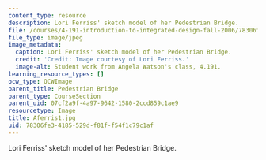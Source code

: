 ```yaml
---
content_type: resource
description: Lori Ferriss' sketch model of her Pedestrian Bridge.
file: /courses/4-191-introduction-to-integrated-design-fall-2006/78306fe34185529df81ff54f1c79c1af_Aferris1.jpg
file_type: image/jpeg
image_metadata:
  caption: Lori Ferriss' sketch model of her Pedestrian Bridge.
  credit: 'Credit: Image courtesy of Lori Ferriss.'
  image-alt: Student work from Angela Watson's class, 4.191.
learning_resource_types: []
ocw_type: OCWImage
parent_title: Pedestrian Bridge
parent_type: CourseSection
parent_uid: 07cf2a9f-4a97-9642-1580-2ccd859c1ae9
resourcetype: Image
title: Aferris1.jpg
uid: 78306fe3-4185-529d-f81f-f54f1c79c1af
---
```

Lori Ferriss' sketch model of her Pedestrian Bridge.

